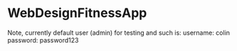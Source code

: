﻿# WebDesignFitnessApp

Note, currently default user (admin) for testing and such is:
username: colin
password: password123
